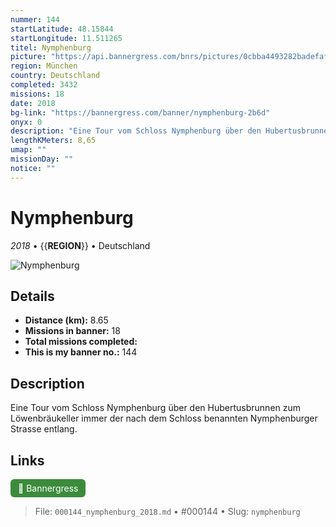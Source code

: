 ```yaml
---
nummer: 144
startLatitude: 48.15844
startLongitude: 11.511265
titel: Nymphenburg
picture: "https://api.bannergress.com/bnrs/pictures/0cbba4493282badefafab15466afc9ab"
region: München
country: Deutschland
completed: 3432
missions: 18
date: 2018
bg-link: "https://bannergress.com/banner/nymphenburg-2b6d"
onyx: 0
description: "Eine Tour vom Schloss Nymphenburg über den Hubertusbrunnen zum Löwenbräukeller immer der nach dem Schloss benannten Nymphenburger Strasse entlang."
lengthKMeters: 8,65
umap: ""
missionDay: ""
notice: ""
---
```

# Nymphenburg

*2018* • {{__REGION__}} • Deutschland

![Nymphenburg](https://api.bannergress.com/bnrs/pictures/0cbba4493282badefafab15466afc9ab)



## Details
- **Distance (km):** 8.65
- **Missions in banner:** 18
- **Total missions completed:** 
- **This is my banner no.:** 144



## Description
Eine Tour vom Schloss Nymphenburg über den Hubertusbrunnen zum Löwenbräukeller immer der nach dem Schloss benannten Nymphenburger Strasse entlang.



## Links
<a href="https://bannergress.com/banner/nymphenburg-2b6d" target="_blank" style="display:inline-block;margin-right:8px;padding:6px 12px;background:#3c8b3c;color:#fff;text-decoration:none;border-radius:6px;">🔗 Bannergress</a>



> File: `000144_nymphenburg_2018.md` • #000144 • Slug: `nymphenburg`
